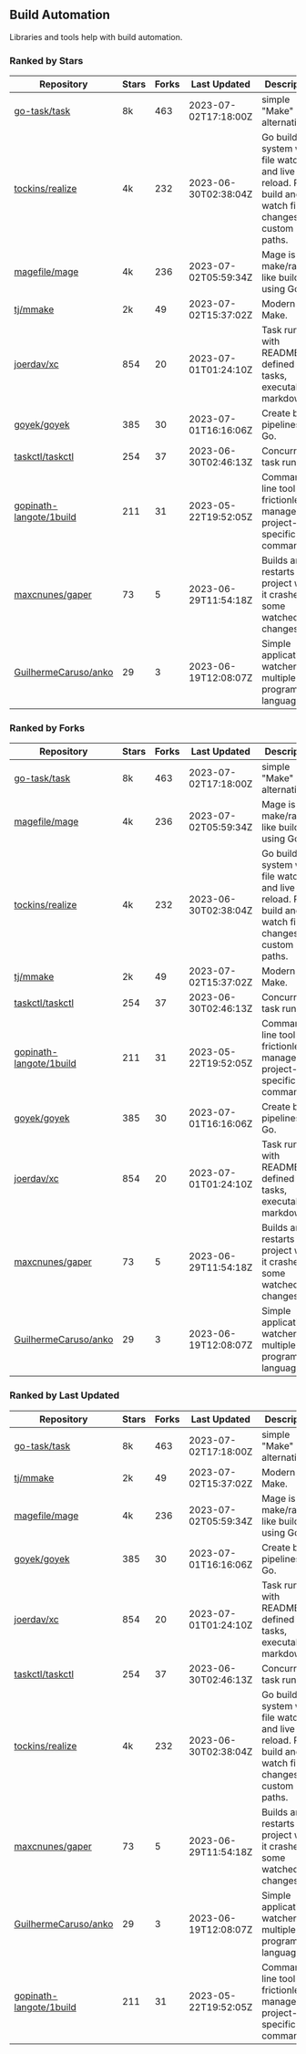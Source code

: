 ## Build Automation

Libraries and tools help with build automation.

### Ranked by Stars

| Repository | Stars | Forks | Last Updated | Description | 
|------------|-------|-------|--------------|-------------|
| [go-task/task](https://github.com/go-task/task) | 8k | 463 | 2023-07-02T17:18:00Z |  simple "Make" alternative. |
| [tockins/realize](https://github.com/tockins/realize) | 4k | 232 | 2023-06-30T02:38:04Z |  Go build a system with file watchers and live to reload. Run, build and watch file changes with custom paths. |
| [magefile/mage](https://github.com/magefile/mage) | 4k | 236 | 2023-07-02T05:59:34Z |  Mage is a make/rake-like build tool using Go. |
| [tj/mmake](https://github.com/tj/mmake) | 2k | 49 | 2023-07-02T15:37:02Z |  Modern Make. |
| [joerdav/xc](https://github.com/joerdav/xc) | 854 | 20 | 2023-07-01T01:24:10Z |  Task runner with README.md defined tasks, executable markdown. |
| [goyek/goyek](https://github.com/goyek/goyek) | 385 | 30 | 2023-07-01T16:16:06Z |  Create build pipelines in Go. |
| [taskctl/taskctl](https://github.com/taskctl/taskctl) | 254 | 37 | 2023-06-30T02:46:13Z |  Concurrent task runner. |
| [gopinath-langote/1build](https://github.com/gopinath-langote/1build) | 211 | 31 | 2023-05-22T19:52:05Z |  Command line tool to frictionlessly manage project-specific commands. |
| [maxcnunes/gaper](https://github.com/maxcnunes/gaper) | 73 | 5 | 2023-06-29T11:54:18Z |  Builds and restarts a Go project when it crashes or some watched file changes. |
| [GuilhermeCaruso/anko](https://github.com/GuilhermeCaruso/anko) | 29 | 3 | 2023-06-19T12:08:07Z |  Simple application watcher for multiple programming languages. |

### Ranked by Forks

| Repository | Stars | Forks | Last Updated | Description | 
|------------|-------|-------|--------------|-------------|
| [go-task/task](https://github.com/go-task/task) | 8k | 463 | 2023-07-02T17:18:00Z |  simple "Make" alternative. |
| [magefile/mage](https://github.com/magefile/mage) | 4k | 236 | 2023-07-02T05:59:34Z |  Mage is a make/rake-like build tool using Go. |
| [tockins/realize](https://github.com/tockins/realize) | 4k | 232 | 2023-06-30T02:38:04Z |  Go build a system with file watchers and live to reload. Run, build and watch file changes with custom paths. |
| [tj/mmake](https://github.com/tj/mmake) | 2k | 49 | 2023-07-02T15:37:02Z |  Modern Make. |
| [taskctl/taskctl](https://github.com/taskctl/taskctl) | 254 | 37 | 2023-06-30T02:46:13Z |  Concurrent task runner. |
| [gopinath-langote/1build](https://github.com/gopinath-langote/1build) | 211 | 31 | 2023-05-22T19:52:05Z |  Command line tool to frictionlessly manage project-specific commands. |
| [goyek/goyek](https://github.com/goyek/goyek) | 385 | 30 | 2023-07-01T16:16:06Z |  Create build pipelines in Go. |
| [joerdav/xc](https://github.com/joerdav/xc) | 854 | 20 | 2023-07-01T01:24:10Z |  Task runner with README.md defined tasks, executable markdown. |
| [maxcnunes/gaper](https://github.com/maxcnunes/gaper) | 73 | 5 | 2023-06-29T11:54:18Z |  Builds and restarts a Go project when it crashes or some watched file changes. |
| [GuilhermeCaruso/anko](https://github.com/GuilhermeCaruso/anko) | 29 | 3 | 2023-06-19T12:08:07Z |  Simple application watcher for multiple programming languages. |

### Ranked by Last Updated

| Repository | Stars | Forks | Last Updated | Description | 
|------------|-------|-------|--------------|-------------|
| [go-task/task](https://github.com/go-task/task) | 8k | 463 | 2023-07-02T17:18:00Z |  simple "Make" alternative. |
| [tj/mmake](https://github.com/tj/mmake) | 2k | 49 | 2023-07-02T15:37:02Z |  Modern Make. |
| [magefile/mage](https://github.com/magefile/mage) | 4k | 236 | 2023-07-02T05:59:34Z |  Mage is a make/rake-like build tool using Go. |
| [goyek/goyek](https://github.com/goyek/goyek) | 385 | 30 | 2023-07-01T16:16:06Z |  Create build pipelines in Go. |
| [joerdav/xc](https://github.com/joerdav/xc) | 854 | 20 | 2023-07-01T01:24:10Z |  Task runner with README.md defined tasks, executable markdown. |
| [taskctl/taskctl](https://github.com/taskctl/taskctl) | 254 | 37 | 2023-06-30T02:46:13Z |  Concurrent task runner. |
| [tockins/realize](https://github.com/tockins/realize) | 4k | 232 | 2023-06-30T02:38:04Z |  Go build a system with file watchers and live to reload. Run, build and watch file changes with custom paths. |
| [maxcnunes/gaper](https://github.com/maxcnunes/gaper) | 73 | 5 | 2023-06-29T11:54:18Z |  Builds and restarts a Go project when it crashes or some watched file changes. |
| [GuilhermeCaruso/anko](https://github.com/GuilhermeCaruso/anko) | 29 | 3 | 2023-06-19T12:08:07Z |  Simple application watcher for multiple programming languages. |
| [gopinath-langote/1build](https://github.com/gopinath-langote/1build) | 211 | 31 | 2023-05-22T19:52:05Z |  Command line tool to frictionlessly manage project-specific commands. |

